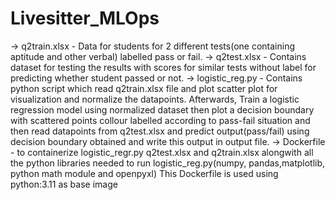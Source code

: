 # Livesitter_MLOps
-> q2train.xlsx - Data for students for 2 different tests(one containing aptitude and other verbal) labelled pass or fail.
-> q2test.xlsx - Contains dataset for testing the results with scores for similar tests without label for predicting whether student passed or not.
-> logistic_reg.py - Contains python script which read q2train.xlsx file and plot scatter plot for visualization and normalize the datapoints.
Afterwards, Train a logistic regression model using normalized dataset then plot a decision boundary with scattered points collour labelled according to pass-fail situation and then read datapoints from q2test.xlsx and predict output(pass/fail) using decision boundary obtained and write this output in output file.
-> Dockerfile -  to containerize logistic_regr.py q2test.xlsx and q2train.xlsx alongwith all the python libraries needed to run logistic_reg.py(numpy, pandas,matplotlib, python math module and openpyxl)
This Dockerfile is used using python:3.11 as base image
